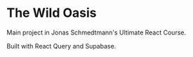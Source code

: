 # The Wild Oasis

Main project in Jonas Schmedtmann's Ultimate React Course.

Built with React Query and Supabase.
